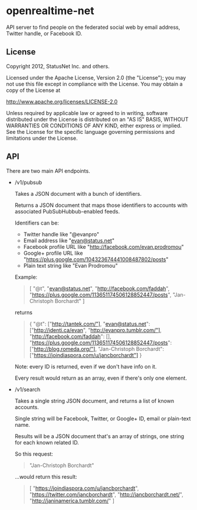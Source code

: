 openrealtime-net
================

API server to find people on the federated social web by email
address, Twitter handle, or Facebook ID.

License
-------

Copyright 2012, StatusNet Inc. and others.

Licensed under the Apache License, Version 2.0 (the "License");
you may not use this file except in compliance with the License.
You may obtain a copy of the License at

http://www.apache.org/licenses/LICENSE-2.0

Unless required by applicable law or agreed to in writing, software
distributed under the License is distributed on an "AS IS" BASIS,
WITHOUT WARRANTIES OR CONDITIONS OF ANY KIND, either express or implied.
See the License for the specific language governing permissions and
limitations under the License.

API
---

There are two main API endpoints.

* /v1/pubsub
  
  Takes a JSON document with a bunch of identifiers.
 
  Returns a JSON document that maps those identifiers to accounts with
  associated PubSubHubbub-enabled feeds.
  
  Identifiers can be:
  
  * Twitter handle like "@evanpro"
  * Email address like "evan@status.net"
  * Facebook profile URL like "http://facebook.com/evan.prodromou"
  * Google+ profile URL like "https://plus.google.com/104323674441008487802/posts"
  * Plain text string like "Evan Prodromou"
  
  Example:
  
  > [
  >    "@t",
  >    "evan@status.net",
  >    "http://facebook.com/faddah",
  >    "https://plus.google.com/113651174506128852447/posts",
  >    "Jan-Christoph Borchardt"
  > ]
  
  returns
  
  > {
  >    "@t": ["http://tantek.com/"],
  >    "evan@status.net": ["http://identi.ca/evan", "http://evanpro.tumblr.com/"],
  >    "http://facebook.com/faddah": [],
  >    "https://plus.google.com/113651174506128852447/posts": ["http://blog.romeda.org/"],
  >    "Jan-Christoph Borchardt": ["https://joindiaspora.com/u/jancborchardt"]
  > }

  Note: every ID is returned, even if we don't have info on it.
  
  Every result would return as an array, even if there's only one element.
  
* /v1/search

  Takes a single string JSON document, and returns a list of known accounts.
  
  Single string will be Facebook, Twitter, or Google+ ID, email or plain-text name.
  
  Results will be a JSON document that's an array of strings, one string for each known related ID.
  
  So this request:
  
  >   "Jan-Christoph Borchardt"
     
  ...would return this result:
  
  >    [
  >      "https://joindiaspora.com/u/jancborchardt",
  >      "https://twitter.com/jancborchardt",
  >      "http://jancborchardt.net/",
  >      "http://janinamerica.tumblr.com/"
  >    ]
